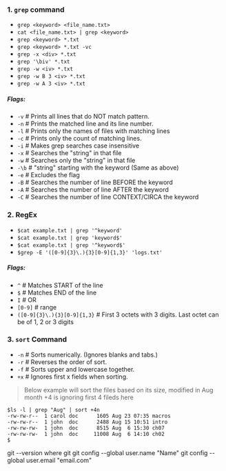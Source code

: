 
### 1. `grep` command
- `grep <keyword> <file_name.txt>`
- `cat <file_name.txt> | grep <keyword>`
- `grep <keyword> *.txt`
- `grep <keyword> *.txt -vc`
- `grep -x <div> *.txt`
- `grep '\biv' *.txt`
- `grep -w <iv> *.txt`
- `grep -w B 3 <iv> *.txt`
- `grep -w A 3 <iv> *.txt`

##### Flags:
* `-v`		# Prints all lines that do NOT match pattern.
* `-n`		# Prints the matched line and its line number.
* `-l`		# Prints only the names of files with matching lines
* `-c`		# Prints only the count of matching lines.
* `-i`		# Makes grep searches case insensitive
* `-x`		# Searches the "string" in that file
* `-w`		# Searches only the "string" in that file
* `-\b`		# "string" starting with the keyword (Same as above)
* `-e`		# Excludes the flag
* `-B`		# Searches the number of line BEFORE the keyword
* `-A`		# Searches the number of line AFTER the keyword
* `-C`		# Searches the number of line CONTEXT/CIRCA the keyword


### 2. RegEx
- `$cat example.txt | grep '^keyword'`
- `$cat example.txt | grep 'keyword$'`
- `$cat example.txt | grep '^keyword$'`
- `$grep -E '([0-9]{3}\.){3}[0-9]{1,3}' 'logs.txt'`

##### Flags:
* `^`			# Matches START of the line
* `$`			# Matches END of the line
* `I`			# OR
* `[0-9]`		# range
* `([0-9]{3}\.){3}[0-9]{1,3}`		# First 3 octets with 3 digits. Last octet can be of 1, 2 or 3 digits



### 3. `sort` Command
* `-n`		# Sorts numerically. (Ignores blanks and tabs.)
* `-r`		# Reverses the order of sort.
* `-f`		# Sorts upper and lowercase together.
* `+x`		# Ignores first x fields when sorting.

> Below example will sort the files based on its size, modified in Aug month
> +4 is ignoring first 4 fileds here
```
$ls -l | grep "Aug" | sort +4n
-rw-rw-r--  1 carol doc      1605 Aug 23 07:35 macros
-rw-rw-r--  1 john  doc      2488 Aug 15 10:51 intro
-rw-rw-rw-  1 john  doc      8515 Aug  6 15:30 ch07
-rw-rw-rw-  1 john  doc     11008 Aug  6 14:10 ch02
$
```


git --version
where git
git config --global user.name "Name"
git config --global user.email "email.com"

